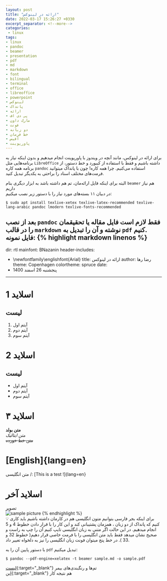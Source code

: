 ```yaml
---
layout: post
title: "ارائه در لینوکس"
date: 2022-03-17 15:26:27 +0330
excerpt_separator: <!--more-->
categories:
 - linux
tags:
- linux
- pandoc
- beamer
- presentation
- pdf
- md
- markdown
- font
- bilingual
- terminal
- office
- libreoffice
- powerpoint
- لینوکس
- پانداک
- ارائه
- پی دی اف
- مارک داون
- فونت
- دو زبانه
- خط فرمان
- آفیس
- پاورپوینت
---
```

برای ارائه در لینوکس، مانند آنچه در ویندوز با پاورپوینت انجام میدهیم و بدون اینکه نیاز به برنامه‌هایی مثل `LibreOffice` داشته باشیم و فقط با استفاده از کیبورد و خط دستور، از برنامه همه کاره `pandoc` استفاده می‌کنیم. چرا همه کاره! چون با پانداک میتوانید فرمت‌های مختلف اسناد را براحتی به یکدیگر تبدیل کنید.  
<!--more-->
البته برای اینکه فایل ارائه‌مان، تم هم داشته باشد به ابزار دیگری بنام `beamer` هم نیاز داریم  
در دبیان ۱۱ بسته‌های مورد نیاز را با دستور زیر نصب میکنیم:
```console
$ sudo apt install texlive-xetex texlive-latex-recommended texlive-lang-arabic pandoc lmodern texlive-fonts-recommended
```  
بعد از نصب `pandoc` فقط لازم است فایل مقاله یا تحقیقمان را در قالب `markdown` نوشته و آن را تبدیل به `pdf` کنیم.  
فایل نمونه:
{% highlight markdown linenos %}
---
dir: rtl
mainfont: BNazanin
header-includes:
- \newfontfamily\englishfont{Arial}
title: ارائه در لینوکس
author: رضا رها
theme: Copenhagen
colortheme: spruce
date:
- پنجشنبه 26 اسفند 1400
---
# اسلاید 1
## لیست  
1. آیتم اول
2. آیتم دوم
3. آیتم سوم

# اسلاید 2
## لیست
- آیتم اول
- آیتم دوم
- آیتم سوم

# اسلاید ۳

**متن بولد**  
*متن ایتالیک*  
~~متن خط خورده~~  


# [English]{lang=en}
متن انگلیسی /: [This is a test !]{lang=en}

# اسلاید آخر
تصویر  
![sample picture](desktop.png)
{% endhighlight %}  
:bulb: برای اینکه بجر فارسی بتوانیم متون انگلیسی هم در کارمان داشته باشیم باید کاری کنیم که پانداک از دو زبان ، همزمان پشتیبانی کند و این کار را با قرار دادن خطوط 4 و 5 انجام میدهیم. در این حالت اگر متنی به زبان انگلیسی تایپ کنیم آن را چپ به راست و صحیح نشان میدهد فقط باید متن انگلیسی را با فرمت خاصی قرار دهیم( خطوط 32 و 33 ). در خط پنج میتوان فونت زبان انگلیسی را نیز به دلخواه تغییر داد.  

با دستور پایین آن را به `pdf` تبدیل میکنیم:
```console
$ pandoc --pdf-engine=xelatex -t beamer sample.md -o sample.pdf
```  
[لیست](https://mpetroff.net/files/beamer-theme-matrix/){:target="_blank"} تم‌ها و رنگبندی‌های بیمر  
[این](https://mega.nz/file/12h0CKwI#V-LTJ5ogrcOtLUpkLakmMDegwwrfn0nQDRSEv0qiF4I){:target="_blank"} هم نتیجه کار